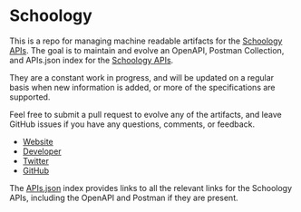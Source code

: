 # SchoologyThis is a repo for managing machine readable artifacts for the [Schoology APIs](https://www.schoology.com/). The goal is to maintain and evolve an OpenAPI, Postman Collection, and APIs.json index for the [Schoology APIs](https://www.schoology.com/).They are a constant work in progress, and will be updated on a regular basis when new information is added, or more of the specifications are supported.Feel free to submit a pull request to evolve any of the artifacts, and leave GitHub issues if you have any questions, comments, or feedback.- [Website](https://www.schoology.com/)- [Developer](https://www.schoology.com/)- [Twitter](https://twitter.com/schoology)- [GitHub](https://github.com/Schoology)The [APIs.json](https://github.com/api-evangelist/schoology/blob/master/apis.json) index provides links to all the relevant links for the Schoology APIs, including the OpenAPI and Postman if they are present.
